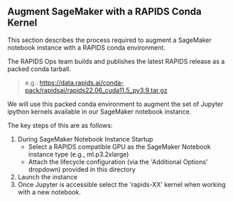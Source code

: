 ## **Augment SageMaker with a RAPIDS Conda Kernel**
This section describes the process required to augment a SageMaker notebook instance with a RAPIDS conda environment.

The RAPIDS Ops team builds and publishes the latest RAPIDS release as a packed conda tarball.
> e.g.: https://data.rapids.ai/conda-pack/rapidsai/rapids22.06_cuda11.5_py3.9.tar.gz

We will use this packed conda environment to augment the set of Jupyter ipython kernels available in our SageMaker notebook instance.

The key steps of this are as follows:
1. During SageMaker Notebook Instance Startup
   - Select a RAPIDS compatible GPU as the SageMaker Notebook instance type (e.g., ml.p3.2xlarge)
   - Attach the lifecycle configuration (via the 'Additional Options' dropdown) provided in this directory
2. Launch the instance
3. Once Jupyter is accessible select the 'rapids-XX' kernel when working with a new notebook.
